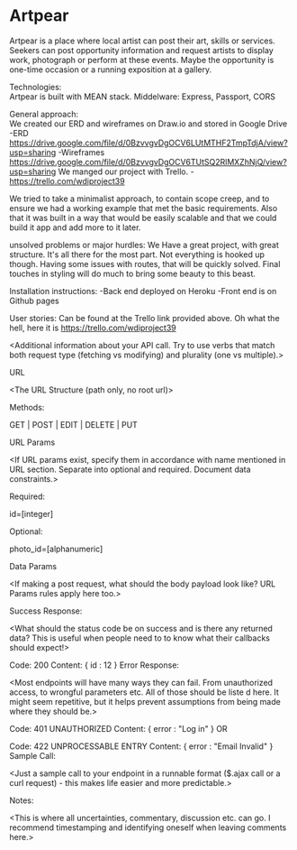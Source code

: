 # Artpear
Artpear is a place where local artist can post their art, skills or services. Seekers can post opportunity information and request artists to display work, photograph or perform at these events. Maybe the opportunity is one-time occasion or a running exposition at a gallery.

Technologies:  
Artpear is built with MEAN stack. 
Middelware: Express, Passport, CORS

General approach:  
We created our ERD  and wireframes on Draw.io and stored in Google Drive
  -ERD
      https://drive.google.com/file/d/0BzvvgvDgOCV6LUtMTHF2TmpTdjA/view?usp=sharing
  -Wireframes 
      https://drive.google.com/file/d/0BzvvgvDgOCV6TUtSQ2RlMXZhNjQ/view?usp=sharing
We manged our project with Trello.
  -https://trello.com/wdiproject39
  
We tried to take a minimalist approach, to contain scope creep, and to ensure we had a working example that met the basic requirements. Also that it was built in a way that would be easily scalable and that we could build it app and add more to it later.

unsolved problems or major hurdles:
We Have a great project, with great structure. It's all there for the most part. Not everything is hooked up though. Having some issues with routes, that will be quickly solved. Final touches in styling will do much to bring some beauty to this beast.

Installation instructions:
  -Back end deployed on Heroku 
  -Front end is on Github pages
  
User stories:
Can be found at the Trello link provided above. Oh what the hell, here it is  https://trello.com/wdiproject39



<Additional information about your API call. Try to use verbs that match both request type (fetching vs modifying) and plurality (one vs multiple).>

URL

<The URL Structure (path only, no root url)>

Methods:

<The request types>

GET | POST | EDIT | DELETE | PUT

URL Params

<If URL params exist, specify them in accordance with name mentioned in URL section. Separate into optional and required. Document data constraints.>

Required:

id=[integer]

Optional:

photo_id=[alphanumeric]

Data Params

<If making a post request, what should the body payload look like? URL Params rules apply here too.>

Success Response:

<What should the status code be on success and is there any returned data? This is useful when people need to to know what their callbacks should expect!>

Code: 200 
Content: { id : 12 }
Error Response:

<Most endpoints will have many ways they can fail. From unauthorized access, to wrongful parameters etc. All of those should be liste d here. It might seem repetitive, but it helps prevent assumptions from being made where they should be.>

Code: 401 UNAUTHORIZED 
Content: { error : "Log in" }
OR

Code: 422 UNPROCESSABLE ENTRY 
Content: { error : "Email Invalid" }
Sample Call:

<Just a sample call to your endpoint in a runnable format ($.ajax call or a curl request) - this makes life easier and more predictable.>

Notes:

<This is where all uncertainties, commentary, discussion etc. can go. I recommend timestamping and identifying oneself when leaving comments here.>
